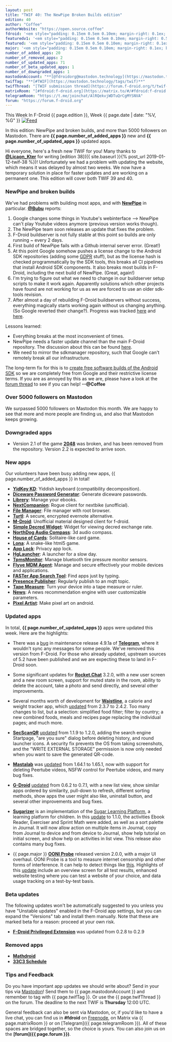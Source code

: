 ```yaml
---
layout: post
title: "TWIF 40: The NewPipe Broken Builds edition"
edition: 40
author: "Coffee"
authorWebsite: "https://open.source.coffee"
fdroid: '<em style="padding: 0.15em 0.5em 0.10em; margin-right: 0.1ex; border-style: solid; border-width: medium; border-radius: 1em; color: #0d47a1; font-style: normal; font-weight: bold;">F-Droid</em>'
featuredv1: '<em style="padding: 0.15em 0.5em 0.10em; margin-right: 0.5ex; box-shadow: 0.1em 0.05em 0.1em rgba(0, 0, 0, 0.3); border-radius: 1em; color: black; background: linear-gradient(orange, yellow);">Featured</em>'
featured: '<em style="padding: 0.15em 0.5em 0.10em; margin-right: 0.1ex; border-style: solid; border-width: medium; border-radius: 1em; color: orange; font-style: normal; font-weight: bold;">Featured</em>'
major: '<em style="padding: 0.15em 0.5em 0.10em; margin-right: 0.1ex; border-style: solid; border-width: medium; border-radius: 1em; color: #8ab000; font-style: normal; font-weight: bold;">Major</em>'
number_of_added_apps: 20
number_of_removed_apps: 2
number_of_updated_apps: 71
number_of_beta_updated_apps: 1
number_of_downgraded_apps: 1
mastodonAccount: "**[@fdroidorg@mastodon.technology](https://mastodon.technology/@fdroidorg)**"
twifTag: "**[#TWIF](https://mastodon.technology/tags/twif)**"
twifThread: "[TWIF submission thread](https://forum.f-droid.org/t/twif-submission-thread)"
matrixRoom: "[#fdroid:f-droid.org](https://matrix.to/#/#fdroid:f-droid.org)"
telegramRoom: "https://t.me/joinchat/AlRQekvjWDTuQrCgMYSNVA"
forum: "https://forum.f-droid.org"
---
```


This Week In F-Droid {{ page.edition }}, Week {{ page.date | date: "%V, %G" }} <a href="{{ site.baseurl }}/feed.xml"><img src="{% asset Feed-icon-16x16.png %}" alt="Feed"></a>

In this edition: NewPipe and broken builds, and more than 5000 followers on Mastodon.
There are **{{ page.number_of_added_apps }}** new and **{{ page.number_of_updated_apps }}** updated apps.

<!--more-->

Hi everyone, here's a fresh new TWIF for you! Many thanks to **[@Licaon\_Kter](https://forum.f-droid.org/u/Licaon_Kter)** for writing [edition 38]({{ site.baseurl }}{% post_url 2019-01-12-twif-38 %})! Unfortunately we had a problem with updating the website, which means it was delayed by almost two weeks. We now have a temporary solution in place for faster updates and are working on a permanent one. This edition will cover both TWIF 39 and 40.

### NewPipe and broken builds

We've had problems with building most apps, and with **[NewPipe](https://f-droid.org/packages/org.schabi.newpipe/)** in particular. **[@Bubu](https://forum.f-droid.org/u/Bubu)** reports:

1. Google changes some things in Youtube's webinterface --> NewPipe can't play Youtube videos anymore (previous version works though).
2. The NewPipe team soon releases an update that fixes the problem.
3. F-Droid buildserver is not fully stable at this point so builds are only running ~ every 2 days.
4. First build of NewPipe fails with a Github internal server error. (Great!)
5. At this point Google somehow pushes a license change to the Android SDK repositories (adding some [GDPR](https://en.wikipedia.org/wiki/General_Data_Protection_Regulation) stuff), but as the license hash is checked programmatically by the SDK tools, this breaks all CI pipelines that install Android SDK components. It also breaks most builds in F-Droid, including the next build of NewPipe. (Great, again!)
6. I'm trying to figure out what we need to change in our buildserver setup scripts to make it work again. Apparently solutions which other projects have found are not working for us as we are forced to use an older sdk-tools revision.
7. After almost a day of rebuilding F-Droid buildservers without success, everything magically starts working again without us changing anything. (So Google reverted their change?). Progress was tracked [here](https://gitlab.com/fdroid/fdroidserver/issues/620) and [here](https://gitlab.com/fdroid/fdroidserver/merge_requests/610).

Lessons learned:

* Everything breaks at the most inconvenient of times.
* NewPipe needs a faster update channel than the main F-Droid repository. The discussion about this can be found [here](https://github.com/TeamNewPipe/NewPipe/issues/1981).
* We need to mirror the sdkmanager repository, such that Google can't remotely break all our infrastructure.

The long-term fix for this is to [create free software builds of the Android SDK](https://forum.f-droid.org/t/call-for-help-making-free-software-builds-of-the-android-sdk/4685) so we are completely free from Google and their restrictive license terms. If you are as annoyed by this as we are, please have a look at the [forum thread](https://forum.f-droid.org/t/call-for-help-making-free-software-builds-of-the-android-sdk/4685) to see if you can help! **--@Coffee**

### Over 5000 followers on Mastodon

We surpassed 5000 followers on Mastodon this month. We are happy to see that more and more people are finding us, and also that Mastodon keeps growing.

### Downgraded apps

* Version 2.1 of the game **[2048](https://f-droid.org/packages/com.uberspot.a2048/)** was broken, and has been removed from the repository. Version 2.2 is expected to arrive soon.

### New apps

Our volunteers have been busy adding new apps, {{ page.number_of_added_apps }} in total!

* **[YidKey KD](https://f-droid.org/packages/click.dummer.yidkey/)**: Yiddish keyboard (compatibility decomposition).
* **[Diceware Password Generator](https://f-droid.org/packages/com.aptasystems.dicewarepasswordgenerator/)**: Generate diceware passwords.
* **[Librery](https://f-droid.org/packages/com.example.harisont.librery/)**: Manage your ebooks.
* **[NextCompanion](https://f-droid.org/packages/com.example.hochi.nextcompanion/)**: Rogue client for nextbike (unofficial).
* **[File Manager](https://f-droid.org/packages/com.github.axet.filemanager/)**: File manager with root browser.
* **[Turtl](https://f-droid.org/packages/com.lyonbros.turtl/)**: A secure, encrypted evernote alternative.
* **[M-Droid](https://f-droid.org/packages/com.mdroid/)**: Unofficial material designed client for f-droid.
* **[Simple Decred Widget](https://f-droid.org/packages/com.simpledecredwidget/)**: Widget for viewing decred exchange rate.
* **[NorthDog Audio Compass](https://f-droid.org/packages/cz.harvie.northdog/)**: 3d audio compass.
* **[House of Cards](https://f-droid.org/packages/eu.veldsoft.house.of.cards/)**: Solitaire-like card game.
* **[Lona](https://f-droid.org/packages/io.github.lufte.lona/)**: A snake-like html5 game.
* **[App Lock](https://f-droid.org/packages/io.github.subhamtyagi.privacyapplock/)**: Privacy app lock.
* **[HgLauncher](https://f-droid.org/packages/mono.hg/)**: A launcher for a slow day.
* **[TpmsMonitor](https://f-droid.org/packages/nodomain.freeyourgadget.tpmsmonitor/)**: Manage bluetooth tire pressure monitor sensors.
* **[Flyve MDM Agent](https://f-droid.org/packages/org.flyve.mdm.agent.mqtt/)**: Manage and secure effectively your mobile devices and applications.
* **[FASTer App Search Tool](https://f-droid.org/packages/org.ligi.faster/)**: Find apps just by typing.
* **[Presence Publisher](https://f-droid.org/packages/org.ostrya.presencepublisher/)**: Regularly publish to an mqtt topic.
* **[Tape Measure](https://f-droid.org/packages/org.secuso.privacyfriendlytapemeasure/)**: Turn your device into a tape measure or ruler.
* **[News](https://f-droid.org/packages/press.condense.www/)**: A news recommendation engine with user customizable parameters.
* **[Pixel Artist](https://f-droid.org/packages/rodrigodavy.com.github.pixelartist/)**: Make pixel art on android.

### Updated apps

In total, **{{ page.number_of_updated_apps }}** apps were updated this week. Here are the highlights:

* There was a [bug](https://github.com/Telegram-FOSS-Team/Telegram-FOSS/issues/288) in maintenance release 4.9.1a of **[Telegram](https://f-droid.org/packages/org.telegram.messenger/)**, where it wouldn't sync any messages for some people. We've removed this version from F-Droid. For those who already updated, upstream sources of 5.2 have been published and we are expecting these to land in F-Droid soon.

* Some significant updates for **[Rocket.Chat](https://f-droid.org/packages/chat.rocket.android/)** 3.2.0, with a new user screen and a new room screen, support for muted state in the room, ability to delete the account, take a photo and send directly, and several other improvements.

* Several months worth of development for **[Waistline](https://f-droid.org/packages/com.waist.line/)**, a calorie and weight tracker app, which [updated](https://github.com/davidhealey/waistline/releases) from 2.3.7 to 2.4.2. Too many changes to list, but a selection: simplified food filter; filter by country; a new combined foods, meals and recipes page replacing the individual pages; and much more.

* **[SecScanQR](https://f-droid.org/packages/de.t_dankworth.secscanqr/)** [updated](https://github.com/Fr4gorSoftware/SecScanQR/releases) from 1.1.9 to 1.2.0, adding the search engine Startpage, "are you sure" dialog before deleting history, and round launcher icons. A security fix prevents the OS from taking screenshots, and the "WRITE EXTERNAL STORAGE" permission is now only needed when you want to save the generated QR-code.

* **[Mastalab](https://f-droid.org/packages/fr.gouv.etalab.mastodon/)** was [updated](https://gitlab.com/tom79/mastalab/tags) from 1.64.1 to 1.65.1, now with support for deleting Peertube videos, NSFW control for Peertube videos, and many bug fixes.

* **[G-Droid](https://f-droid.org/packages/org.gdroid.gdroid/)** [updated](https://gitlab.com/gdroid/gdroidclient/tags) from 0.6.2 to 0.7.1, with a new list view, show similar apps ordered by similarity, pull-down to refresh, different sorting methods, show apps the user might also like, uninstall button, and several other improvements and bug fixes.

* **[Sugarizer](https://f-droid.org/packages/org.olpc_france.sugarizer/)** is an implementation of the [Sugar Learning Platform](https://sugarlabs.org), a learning platform for children. In this [update](https://github.com/llaske/sugarizer/blob/HEAD/CHANGELOG.md) to 1.1.0, the activities Ebook Reader, Exerciser and Sprint Math were added, as well as a sort palette in Journal. It will now allow action on multiple items in Journal, copy from Journal to device and from device to Journal, show help tutorial on initial screen, and show help on activities in list view. This release also contains many bug fixes.

* {{ page.major }} **[OONI Probe](https://f-droid.org/packages/org.openobservatory.ooniprobe/)** released version 2.0.0, with a major UI overhaul. OONI Probe is a tool to measure internet censorship and other forms of interference. It can help to detect things like [this](https://ooni.torproject.org/post/zimbabwe-protests-social-media-blocking-2019/). Highlights of this [update](https://github.com/ooni/probe-android/releases) include an overview screen for all test results, enhanced website testing where you can test a website of your choice, and data usage tracking on a test-by-test basis.

### Beta updates

The following updates won't be automatically suggested to you unless you have "Unstable updates" enabled in the F-Droid app settings, but you can expand the "Versions" tab and install them manually. Note that these are marked beta for a reason: proceed at your own risk.

* **[F-Droid Privileged Extension](https://f-droid.org/packages/org.fdroid.fdroid.privileged/)** was updated from 0.2.8 to 0.2.9

### Removed apps

* **[Mathdroid](https://f-droid.org/wiki/page/org.jessies.mathdroid)**
* **[33C3 Schedule](https://f-droid.org/wiki/page/org.ligi.fahrplan)**

### Tips and Feedback

Do you have important app updates we should write about? Send in your tips via [Mastodon](https://joinmastodon.org)! Send them to {{ page.mastodonAccount }} and remember to tag with {{ page.twifTag }}. Or use the {{ page.twifThread }} on the forum. The deadline to the next TWIF is **Thursday** 12:00 UTC.

General feedback can also be sent via Mastodon, or, if you'd like to have a live chat, you can find us in **#fdroid** on [Freenode](https://freenode.net), on Matrix via {{ page.matrixRoom }} or on [Telegram]({{ page.telegramRoom }}). All of these spaces are bridged together, so the choice is yours. You can also join us on the **[forum]({{ page.forum }})**.
